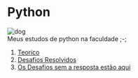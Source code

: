 # Python
![dog](https://github.com/user-attachments/assets/bdc60f6e-dff2-4056-b461-45fdbd647208)
<br/>
 Meus estudos de python na faculdade ;-;

 <ol>
  <li><a href="https://github.com/Carlosouzavalle/Python/tree/main/Fundamentos">Teorico</a></li>
  <li><a href="https://github.com/Carlosouzavalle/Python/tree/main/Desafios">Desafios Resolvidos</a></li>
  <li><a href="https://github.com/Carlosouzavalle/Python/blob/main/Desafios_read_here.txt">Os Desafios sem a resposta estão aqui</a></li>

 </ol>
